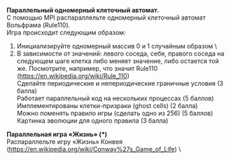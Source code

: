 **Параллельный одномерный клеточный автомат.**\
С помощью MPI распараллельте одномерный клеточный автомат Вольфрама (Rule110).\
Игра происходит следующим образом:
1) Инициализируйте одномерный массив 0 и 1 случайным образом \
2) В зависимости от значений: левого соседа, себя, правого соседа на следующем шаге клетка либо меняет значение, либо остается той же. Посмотрите, например, что значит Rule110 (https://en.wikipedia.org/wiki/Rule_110) \
Сделайте периодические и непериодические граничные условия (3 балла) \
Работает параллельный код на нескольких процессах (5 баллов) \
Имплементированы клетки-призраки (ghost cells) (2 балла) \
Можно поменять правило игры (сделать одно из 256) (5 баллов) \
Картинка эволюции для одного правила (3 балла)

**Параллельная игра «Жизнь» (*)**\
Распараллельте игру «Жизнь» Конвея (https://en.wikipedia.org/wiki/Conway%27s_Game_of_Life) \
